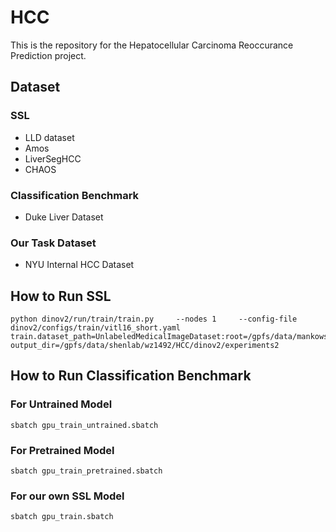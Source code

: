 # HCC

This is the repository for the Hepatocellular Carcinoma Reoccurance Prediction project.

## Dataset

### SSL

- LLD dataset
- Amos
- LiverSegHCC
- CHAOS

### Classification Benchmark

- Duke Liver Dataset

### Our Task Dataset

- NYU Internal HCC Dataset

## How to Run SSL

```
python dinov2/run/train/train.py     --nodes 1     --config-file dinov2/configs/train/vitl16_short.yaml     train.dataset_path=UnlabeledMedicalImageDataset:root=/gpfs/data/mankowskilab/HCC/data/images     output_dir=/gpfs/data/shenlab/wz1492/HCC/dinov2/experiments2
```

## How to Run Classification Benchmark

### For Untrained Model

```
sbatch gpu_train_untrained.sbatch
```

### For Pretrained Model

```
sbatch gpu_train_pretrained.sbatch
```

### For our own SSL Model

```
sbatch gpu_train.sbatch
```